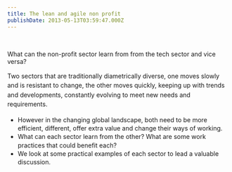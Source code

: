 ```yaml
---
title: The lean and agile non profit
publishDate: 2013-05-13T03:59:47.000Z
---
```



&nbsp;<p class="p1">What can the non-profit sector learn from from the tech sector and vice versa?<p class="p1"><span style="line-height: 1.538em;">Two sectors that are traditionally diametrically diverse, one moves slowly and is resistant to change, the other moves quickly, keeping up with trends and developments, constantly evolving to meet new needs and requirements.<ul><li class="p1"><span style="line-height: 1.538em;">However in the changing global landscape, both need to be more efficient, different, offer extra value and change their ways of working.</li><li class="p1"><span style="line-height: 1.538em;">What can each sector learn from the other? What are some work practices that could benefit each?</li><li class="p1"><span style="line-height: 1.538em;">We look at some practical examples of each sector to lead a valuable discussion.</li></ul>
